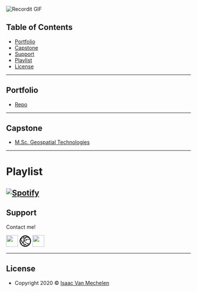 

![Recordit GIF](http://g.recordit.co/zd10xpz2qI.gif)

<!--
### Hi there 👋
**vanmeciv/vanmeciv** is a ✨ _special_ ✨ repository because its `README.md` (this file) appears on your GitHub profile.

Here are some ideas to get you started:

- 🔭 I’m currently working on ...
- 🌱 I’m currently learning ...
- 👯 I’m looking to collaborate on ...
- 🤔 I’m looking for help with ...
- 💬 Ask me about ...
- 📫 How to reach me: ...
- 😄 Pronouns: ...
- ⚡ Fun fact: ...


- [Features](#features)
- [Contributing](#contributing)
- [Team](#team)
- [FAQ](#faq)

-->

## Table of Contents
- [Portfolio](#portfolio)
- [Capstone](#capstone20)
- [Support](#support)
- [Playlist](#playlist)
- [License](#license)

---
## Portfolio
- <a href="https://github.com/vanmeciv/Portfolio" target="_blank">Repo</a>

---
## Capstone
- <a href="https://github.com/vanmeciv/icerinks" target="_blank">M.Sc. Geospatial Technologies</a> 

---
# Playlist
[![Spotify](https://novatorem.vanmeciv.vercel.app/api/spotify-playing)](https://open.spotify.com/user/124407433)<br>
---
## Support

Contact me!

<a href="https://www.linkedin.com/in/isaac-vanmechelen/" target="_blank" title="My LinkedIn Profile"><img height="32" width="32" src="https://cdn.jsdelivr.net/npm/simple-icons@v3/icons/linkedin.svg" /></a>
<a href="https://geospatial.is" target="_blank" title="My Website"><img height="32" width="32" src="https://raw.githubusercontent.com/vanmeciv/Portfolio/master/img/favicon/favicon-32x32.png" /></a>
<a href="https://geospatial.is/Resume_Van%20Mechelen_uw.pdf" target="_blank" title="My Resume"><img height="32" width="32" src="http://simpleicons.org/icons/adobeacrobatreader.svg" /></a>

---

## License

- Copyright 2020 © <a href="https://geospatial.is" target="_blank">Isaac Van Mechelen</a>
